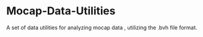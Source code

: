 # Mocap-Data-Utilities
A set of data utilities for analyzing mocap data , utilizing the .bvh file format.
